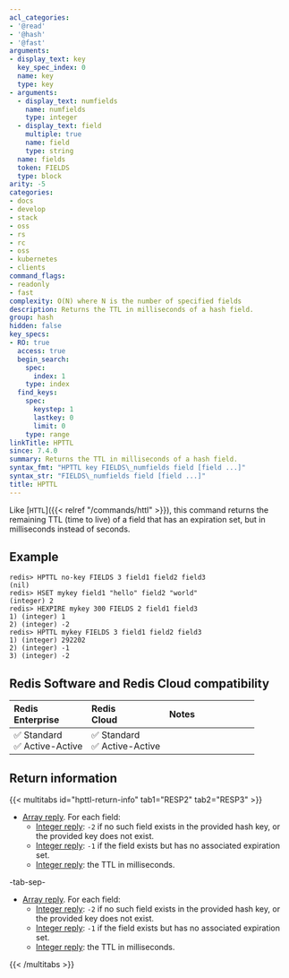 ```yaml
---
acl_categories:
- '@read'
- '@hash'
- '@fast'
arguments:
- display_text: key
  key_spec_index: 0
  name: key
  type: key
- arguments:
  - display_text: numfields
    name: numfields
    type: integer
  - display_text: field
    multiple: true
    name: field
    type: string
  name: fields
  token: FIELDS
  type: block
arity: -5
categories:
- docs
- develop
- stack
- oss
- rs
- rc
- oss
- kubernetes
- clients
command_flags:
- readonly
- fast
complexity: O(N) where N is the number of specified fields
description: Returns the TTL in milliseconds of a hash field.
group: hash
hidden: false
key_specs:
- RO: true
  access: true
  begin_search:
    spec:
      index: 1
    type: index
  find_keys:
    spec:
      keystep: 1
      lastkey: 0
      limit: 0
    type: range
linkTitle: HPTTL
since: 7.4.0
summary: Returns the TTL in milliseconds of a hash field.
syntax_fmt: "HPTTL key FIELDS\_numfields field [field ...]"
syntax_str: "FIELDS\_numfields field [field ...]"
title: HPTTL
---
```

Like [`HTTL`]({{< relref "/commands/httl" >}}), this command returns the remaining TTL (time to live) of a field that has an
expiration set, but in milliseconds instead of seconds.

## Example

```
redis> HPTTL no-key FIELDS 3 field1 field2 field3
(nil)
redis> HSET mykey field1 "hello" field2 "world"
(integer) 2
redis> HEXPIRE mykey 300 FIELDS 2 field1 field3
1) (integer) 1
2) (integer) -2
redis> HPTTL mykey FIELDS 3 field1 field2 field3
1) (integer) 292202
2) (integer) -1
3) (integer) -2
```

## Redis Software and Redis Cloud compatibility

| Redis<br />Enterprise | Redis<br />Cloud | <span style="min-width: 9em; display: table-cell">Notes</span> |
|:----------------------|:-----------------|:------|
| <span title="Supported">&#x2705; Standard</span><br /><span title="Supported"><nobr>&#x2705; Active-Active</nobr></span> | <span title="Supported">&#x2705; Standard</span><br /><span title="Supported"><nobr>&#x2705; Active-Active</nobr></span> |  |

## Return information

{{< multitabs id="hpttl-return-info" 
    tab1="RESP2" 
    tab2="RESP3" >}}

* [Array reply](../../develop/reference/protocol-spec#arrays). For each field:
    - [Integer reply](../../develop/reference/protocol-spec#integers): `-2` if no such field exists in the provided hash key, or the provided key does not exist.
    - [Integer reply](../../develop/reference/protocol-spec#integers): `-1` if the field exists but has no associated expiration set.
    - [Integer reply](../../develop/reference/protocol-spec#integers): the TTL in milliseconds.

-tab-sep-

* [Array reply](../../develop/reference/protocol-spec#arrays). For each field:
    - [Integer reply](../../develop/reference/protocol-spec#integers): `-2` if no such field exists in the provided hash key, or the provided key does not exist.
    - [Integer reply](../../develop/reference/protocol-spec#integers): `-1` if the field exists but has no associated expiration set.
    - [Integer reply](../../develop/reference/protocol-spec#integers): the TTL in milliseconds.

{{< /multitabs >}}
